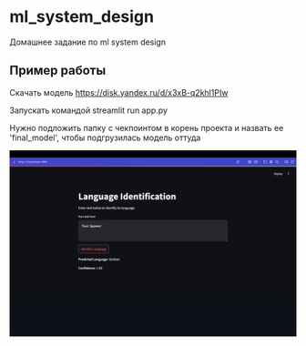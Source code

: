 # ml_system_design

Домашнее задание по ml system design

## Пример работы

Скачать модель https://disk.yandex.ru/d/x3xB-q2khl1PIw

Запускать командой streamlit run app.py

Нужно подложить папку с чекпоинтом в корень проекта и назвать ее 'final_model', чтобы подгрузилась модель оттуда

![title](./example.png)
